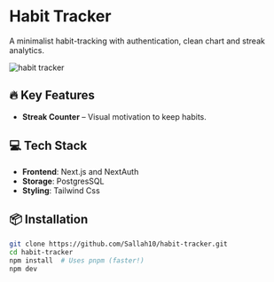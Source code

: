 # Habit Tracker  

A minimalist habit-tracking with authentication, clean chart and streak analytics.  


![habit tracker](https://github.com/user-attachments/assets/88e75ea0-a23c-4965-ace4-35de5426bf9e)

## 🔥 Key Features  
- **Streak Counter** – Visual motivation to keep habits.    

## 💻 Tech Stack  
- **Frontend**: Next.js and NextAuth
- **Storage**: PostgresSQL
- **Styling**: Tailwind Css  

## 📦 Installation  
```bash
git clone https://github.com/Sallah10/habit-tracker.git
cd habit-tracker
npm install  # Uses pnpm (faster!)
npm dev
